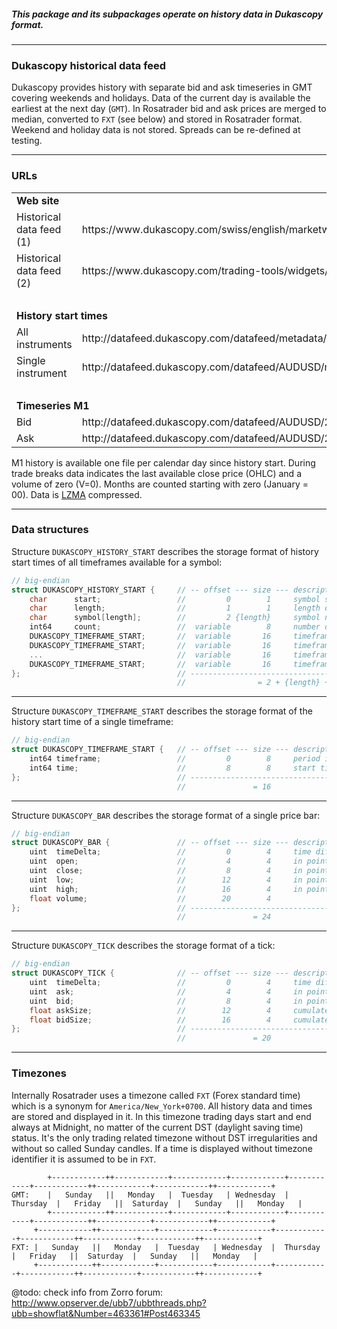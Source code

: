 
##### This package and its subpackages operate on history data in Dukascopy format.

---


### Dukascopy historical data feed  

Dukascopy provides history with separate bid and ask timeseries in GMT covering weekends and holidays. Data of the current
day is available the earliest at the next day (`GMT`). In Rosatrader bid and ask prices are merged to median, converted to
`FXT` (see below) and stored in Rosatrader format. Weekend and holiday data is not stored. Spreads can be re-defined at testing.

---


### URLs

<table>
<tr>
    <td colspan="2"> <b>Web site</b> </td>
</tr>
<tr>
    <td> Historical data feed (1) </td>
    <td> https://www.dukascopy.com/swiss/english/marketwatch/historical/ </td>
</tr>
<tr>
    <td> Historical data feed (2) </td>
    <td> https://www.dukascopy.com/trading-tools/widgets/quotes/historical_data_feed </td>
</tr>
<tr>
    <td colspan="2"><br></td>
</tr>

<tr>
    <td colspan="2"> <b>History start times</b> </td>
</tr>
<tr>
    <td> All instruments </td>
    <td> http://datafeed.dukascopy.com/datafeed/metadata/HistoryStart.bi5 </td>
</tr>
<tr>
    <td> Single instrument </td>
    <td> http://datafeed.dukascopy.com/datafeed/AUDUSD/metadata/HistoryStart.bi5 </td>
</tr>
<tr>
    <td colspan="2"><br></td>
</tr>

<tr>
    <td colspan="2"> <b>Timeseries M1</b> </td>
</tr>
<tr>
    <td> Bid </td>
    <td> http://datafeed.dukascopy.com/datafeed/AUDUSD/2013/00/10/BID_candles_min_1.bi5 </td>
</tr>
<tr>
    <td> Ask </td>
    <td> http://datafeed.dukascopy.com/datafeed/AUDUSD/2013/11/31/ASK_candles_min_1.bi5 </td>
</tr>
</table>

M1 history is available one file per calendar day since history start. During trade breaks data indicates the last available
close price (OHLC) and a volume of zero (V=0). Months are counted starting with zero (January = 00).
Data is [LZMA](https://en.wikipedia.org/wiki/Lempel%E2%80%93Ziv%E2%80%93Markov_chain_algorithm) compressed.

---


### Data structures

Structure `DUKASCOPY_HISTORY_START` describes the storage format of history start times of all timeframes available for a symbol:
```C++
// big-endian
struct DUKASCOPY_HISTORY_START {     // -- offset --- size --- description -----------------------------------------------
    char      start;                 //         0        1     symbol start marker (always NULL)
    char      length;                //         1        1     length of the following symbol name
    char      symbol[length];        //         2 {length}     symbol name (no terminating NULL character)
    int64     count;                 //  variable        8     number of timeframe start records to follow
    DUKASCOPY_TIMEFRAME_START;       //  variable       16     timeframe start structure
    DUKASCOPY_TIMEFRAME_START;       //  variable       16     timeframe start structure
    ...                              //  variable       16     timeframe start structure
    DUKASCOPY_TIMEFRAME_START;       //  variable       16     timeframe start structure
};                                   // ----------------------------------------------------------------------------------
                                     //                = 2 + {length} + {count}*16
```
---

Structure `DUKASCOPY_TIMEFRAME_START` describes the storage format of the history start time of a single timeframe:
```C++
// big-endian
struct DUKASCOPY_TIMEFRAME_START {   // -- offset --- size --- description -----------------------------------------------
    int64 timeframe;                 //         0        8     period in minutes as a Java timestamp (0 or -1: tick data)
    int64 time;                      //         8        8     start time as a Java timestamp (INT_MAX: no data avaliable)
};                                   // ----------------------------------------------------------------------------------
                                     //               = 16
```
---

Structure `DUKASCOPY_BAR` describes the storage format of a single price bar:
```C++
// big-endian
struct DUKASCOPY_BAR {               // -- offset --- size --- description -----------------------------------------------
    uint  timeDelta;                 //         0        4     time difference in seconds since 00:00 GMT
    uint  open;                      //         4        4     in point
    uint  close;                     //         8        4     in point
    uint  low;                       //        12        4     in point
    uint  high;                      //        16        4     in point
    float volume;                    //        20        4
};                                   // ----------------------------------------------------------------------------------
                                     //               = 24
```
---

Structure `DUKASCOPY_TICK` describes the storage format of a tick:
```C++
// big-endian
struct DUKASCOPY_TICK {              // -- offset --- size --- description -----------------------------------------------
    uint  timeDelta;                 //         0        4     time difference in msec since start of the hour
    uint  ask;                       //         4        4     in point
    uint  bid;                       //         8        4     in point
    float askSize;                   //        12        4     cumulated ask size in lot (min. 1)
    float bidSize;                   //        16        4     cumulated bid size in lot (min. 1)
};                                   // ----------------------------------------------------------------------------------
                                     //               = 20
```
---


### Timezones

Internally Rosatrader uses a timezone called `FXT` (Forex standard time) which is a synonym for `America/New_York+0700`. All
history data and times are stored and displayed in it. In this timezone trading days start and end always at Midnight, no
matter of the current DST (daylight saving time) status. It's the only trading related timezone without DST irregularities
and without so called Sunday candles. If a time is displayed without timezone identifier it is assumed to be in `FXT`.
```
        +------------++------------+------------+------------+------------+------------++------------+------------++------------+
GMT:    |   Sunday   ||   Monday   |  Tuesday   | Wednesday  |  Thursday  |   Friday   ||  Saturday  |   Sunday   ||   Monday   |
        +------------++------------+------------+------------+------------+------------++------------+------------++------------+
     +------------++------------+------------+------------+------------+------------++------------+------------++------------+
FXT: |   Sunday   ||   Monday   |  Tuesday   | Wednesday  |  Thursday  |   Friday   ||  Saturday  |   Sunday   ||   Monday   |
     +------------++------------+------------+------------+------------+------------++------------+------------++------------+
```
@todo: check info from Zorro forum:  http://www.opserver.de/ubb7/ubbthreads.php?ubb=showflat&Number=463361#Post463345
